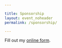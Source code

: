 ```yaml
---

title: Sponsorship
layout: event_noheader
permalink: /sponsorship/

---
```


<div id="wufoo-z1oeua8c1lpggv2"> Fill out my <a href="[https://owasp.wufoo.com/forms/z1oeua8c1lpggv2](https://owasp.wufoo.com/forms/zwy0o5v0avo2xn/)">online form</a>. </div> <script type="text/javascript"> var z1oeua8c1lpggv2; (function(d, t) { var s = d.createElement(t), options = { 'userName':'owasp', 'formHash':'z1oeua8c1lpggv2', 'autoResize':true, 'height':'403', 'async':true, 'host':'wufoo.com', 'header':'show', 'ssl':true }; s.src = ('https:' == d.location.protocol ?'https://':'http://') + 'secure.wufoo.com/scripts/embed/form.js'; s.onload = s.onreadystatechange = function() { var rs = this.readyState; if (rs) if (rs != 'complete') if (rs != 'loaded') return; try { z1oeua8c1lpggv2 = new WufooForm(); z1oeua8c1lpggv2.initialize(options); z1oeua8c1lpggv2.display(); } catch (e) { } }; var scr = d.getElementsByTagName(t)[0], par = scr.parentNode; par.insertBefore(s, scr); })(document, 'script'); </script>
